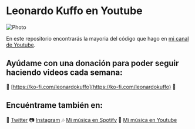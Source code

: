# Leonardo Kuffo en Youtube

![Photo](https://yt3.ggpht.com/a-/AAuE7mD8lPo-sUNqiqYsHx8Z4ZI1aJDEIOQvd6tquDqX2Q=s288-c-k-c0xffffffff-no-rj-mo)

En este repositorio encontrarás la mayoria del código que hago en [mi canal de Youtube](https://www.youtube.com/channel/UCMqY16CUHOQvKepPW-f9M8Q).

## Ayúdame con una donación para poder seguir haciendo videos cada semana:

🧡 [https://ko-fi.com/leonardokuffo](https://ko-fi.com/leonardokuffo) 🧡

## Encuéntrame también en:
🐤 [Twitter](https://twitter.com/LeonardoKuffo)
📷 [Instagram](https://www.instagram.com/leonardokuffo/)
🎶 [Mi música en Spotify](https://open.spotify.com/artist/4SIr2DWV0Xx1uRQ04XkQJU)
🎵 [Mi música en Youtube](https://www.youtube.com/channel/UCagUniFVppkl5M3uNsCrGVQ)
